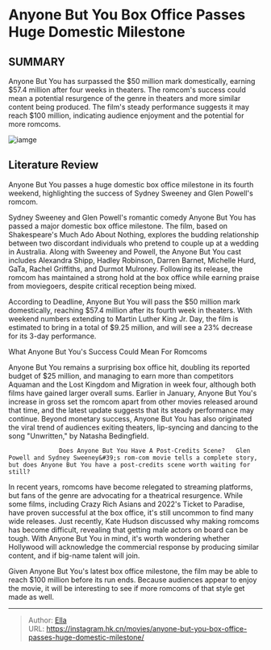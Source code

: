 # Anyone But You Box Office Passes Huge Domestic Milestone


## SUMMARY 



  Anyone But You has surpassed the $50 million mark domestically, earning $57.4 million after four weeks in theaters.   The romcom&#39;s success could mean a potential resurgence of the genre in theaters and more similar content being produced.   The film&#39;s steady performance suggests it may reach $100 million, indicating audience enjoyment and the potential for more romcoms.  

![iamge](https://static1.srcdn.com/wordpress/wp-content/uploads/2023/11/anyone-but-you-glen-powell-and-sydney-sweeney-about-to-kiss.jpg)

## Literature Review

Anyone But You passes a huge domestic box office milestone in its fourth weekend, highlighting the success of Sydney Sweeney and Glen Powell&#39;s romcom.




Sydney Sweeney and Glen Powell&#39;s romantic comedy Anyone But You has passed a major domestic box office milestone. The film, based on Shakespeare&#39;s Much Ado About Nothing, explores the budding relationship between two discordant individuals who pretend to couple up at a wedding in Australia. Along with Sweeney and Powell, the Anyone But You cast includes Alexandra Shipp, Hadley Robinson, Darren Barnet, Michelle Hurd, GaTa, Rachel Griffiths, and Durmot Mulroney. Following its release, the romcom has maintained a strong hold at the box office while earning praise from moviegoers, despite critical reception being mixed.




According to Deadline, Anyone But You will pass the $50 million mark domestically, reaching $57.4 million after its fourth week in theaters. With weekend numbers extending to Martin Luther King Jr. Day, the film is estimated to bring in a total of $9.25 million, and will see a 23% decrease for its 3-day performance.


 What Anyone But You&#39;s Success Could Mean For Romcoms 
          

Anyone But You remains a surprising box office hit, doubling its reported budget of $25 million, and managing to earn more than competitors Aquaman and the Lost Kingdom and Migration in week four, although both films have gained larger overall sums. Earlier in January, Anyone But You&#39;s increase in gross set the romcom apart from other movies released around that time, and the latest update suggests that its steady performance may continue. Beyond monetary success, Anyone But You has also originated the viral trend of audiences exiting theaters, lip-syncing and dancing to the song &#34;Unwritten,&#34; by Natasha Bedingfield.




                  Does Anyone But You Have A Post-Credits Scene?   Glen Powell and Sydney Sweeney&#39;s rom-com movie tells a complete story, but does Anyone But You have a post-credits scene worth waiting for still?   

In recent years, romcoms have become relegated to streaming platforms, but fans of the genre are advocating for a theatrical resurgence. While some films, including Crazy Rich Asians and 2022&#39;s Ticket to Paradise, have proven successful at the box office, it&#39;s still uncommon to find many wide releases. Just recently, Kate Hudson discussed why making romcoms has become difficult, revealing that getting male actors on board can be tough. With Anyone But You in mind, it&#39;s worth wondering whether Hollywood will acknowledge the commercial response by producing similar content, and if big-name talent will join.

Given Anyone But You&#39;s latest box office milestone, the film may be able to reach $100 million before its run ends. Because audiences appear to enjoy the movie, it will be interesting to see if more romcoms of that style get made as well.






---

> Author: [Ella](https://instagram.hk.cn/)  
> URL: https://instagram.hk.cn/movies/anyone-but-you-box-office-passes-huge-domestic-milestone/  

